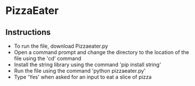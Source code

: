 # PizzaEater
## Instructions
- To run the file, download Pizzaeater.py
- Open a command prompt and change the directory to the location of the file using the 'cd' command
- Install the string library using the command 'pip install string'
- Run the file using the command 'python pizzaeater.py'
- Type 'Yes' when asked for an input to eat a slice of pizza
